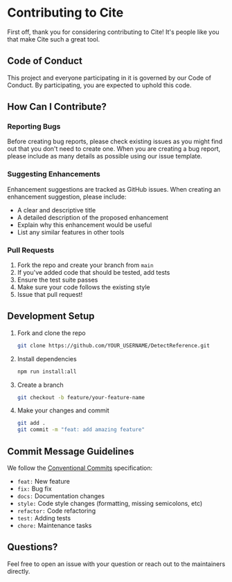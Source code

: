 # Contributing to Cite

First off, thank you for considering contributing to Cite! It's people like you that make Cite such a great tool.

## Code of Conduct

This project and everyone participating in it is governed by our Code of Conduct. By participating, you are expected to uphold this code.

## How Can I Contribute?

### Reporting Bugs

Before creating bug reports, please check existing issues as you might find out that you don't need to create one. When you are creating a bug report, please include as many details as possible using our issue template.

### Suggesting Enhancements

Enhancement suggestions are tracked as GitHub issues. When creating an enhancement suggestion, please include:

- A clear and descriptive title
- A detailed description of the proposed enhancement
- Explain why this enhancement would be useful
- List any similar features in other tools

### Pull Requests

1. Fork the repo and create your branch from `main`
2. If you've added code that should be tested, add tests
3. Ensure the test suite passes
4. Make sure your code follows the existing style
5. Issue that pull request!

## Development Setup

1. Fork and clone the repo
   ```bash
   git clone https://github.com/YOUR_USERNAME/DetectReference.git
   ```

2. Install dependencies
   ```bash
   npm run install:all
   ```

3. Create a branch
   ```bash
   git checkout -b feature/your-feature-name
   ```

4. Make your changes and commit
   ```bash
   git add .
   git commit -m "feat: add amazing feature"
   ```

## Commit Message Guidelines

We follow the [Conventional Commits](https://www.conventionalcommits.org/) specification:

- `feat:` New feature
- `fix:` Bug fix
- `docs:` Documentation changes
- `style:` Code style changes (formatting, missing semicolons, etc)
- `refactor:` Code refactoring
- `test:` Adding tests
- `chore:` Maintenance tasks

## Questions?

Feel free to open an issue with your question or reach out to the maintainers directly.